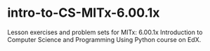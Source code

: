 # intro-to-CS-MITx-6.00.1x

Lesson exercises and problem sets for MITx: 6.00.1x Introduction to Computer Science and Programming Using Python course on EdX.

